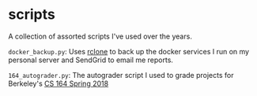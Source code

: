 # scripts
A collection of assorted scripts I've used over the years.

`docker_backup.py`: Uses [rclone](https://rclone.org/) to back up the docker services I run on my personal server and SendGrid to email me reports.

`164_autograder.py`: The autograder script I used to grade projects for Berkeley's [CS 164 Spring 2018](https://sites.google.com/site/cs164fall2018/)
